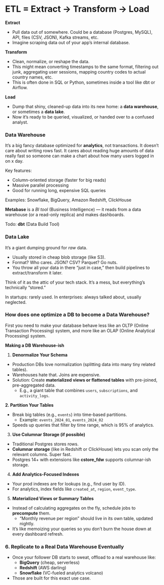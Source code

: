 # ETL = Extract → Transform → Load

**Extract**

- Pull data out of somewhere. Could be a database (Postgres, MySQL), API, files (CSV, JSON), Kafka streams, etc.
- Imagine scraping data out of your app’s internal database.

**Transform**

- Clean, normalize, or reshape the data.
- This might mean converting timestamps to the same format, filtering out junk, aggregating user sessions, mapping country codes to actual country names, etc.
- This is often done in SQL or Python, sometimes inside a tool like dbt or Airflow.

**Load**

- Dump that shiny, cleaned-up data into its new home: a **data warehouse**, or sometimes a **data lake**.
- Now it’s ready to be queried, visualized, or handed over to a confused analyst.

### Data Warehouse

It’s a big fancy database optimized for **analytics**, not transactions. It doesn’t care about writing rows fast. It cares about reading huge amounts of data really fast so someone can make a chart about how many users logged in on x day.

Key features:

- Column-oriented storage (faster for big reads)
- Massive parallel processing
- Good for running long, expensive SQL queries

Examples: Snowflake, BigQuery, Amazon Redshift, ClickHouse

**Metabase** is a *BI tool* (Business Intelligence) — it reads from a data warehouse (or a read-only replica) and makes dashboards. 

Todo: **dbt** (Data Build Tool)

### Data Lake

It’s a giant dumping ground for *raw* data.

- Usually stored in cheap blob storage (like S3).
- Format? Who cares. JSON? CSV? Parquet? Go nuts.
- You throw all your data in there “just in case,” then build pipelines to extract/transform it later.

Think of it as the attic of your tech stack. It’s a mess, but everything’s technically “stored.”

In startups: rarely used. In enterprises: always talked about, usually neglected.

### How does one optimize a DB to become a Data Warehouse?

First you need to make your database behave less like an OLTP (Online Transaction Processing) system, and more like an OLAP (Online Analytical Processing) system.

**Making a DB Warehouse-ish**

1. **Denormalize Your Schema**

- Production DBs love normalization (splitting data into many tiny related tables).
- Warehouses hate that. Joins are expensive.
- Solution: Create **materialized views or flattened tables** with pre-joined, pre-aggregated data.
    - E.g., a giant table that combines `users`, `subscriptions`, and `activity_logs`.

**2. Partition Your Tables**

- Break big tables (e.g., `events`) into time-based partitions.
    - Example: `events_2024_01`, `events_2024_02`
- Speeds up queries that filter by time range, which is 95% of analytics.

3. **Use Columnar Storage (if possible)**

- Traditional Postgres stores rows.
- **Columnar storage** (like in Redshift or ClickHouse) lets you scan only the relevant columns. Super fast.
- Postgres 14+ with extensions like **cstore_fdw** supports columnar-ish storage.

4. **Add Analytics-Focused Indexes**

- Your prod indexes are for lookups (e.g., find user by ID).
- For analytics, index fields like `created_at`, `region`, `event_type`.

5. **Materialized Views or Summary Tables**

- Instead of calculating aggregates on the fly, schedule jobs to **precompute** them.
    - “Monthly revenue per region” should live in its own table, updated nightly.
- It’s like memoizing your queries so you don’t burn the house down at every dashboard refresh.

### 6. **Replicate to a Real Data Warehouse Eventually**

- Once your follower DB starts to sweat, offload to a real warehouse like:
    - **BigQuery** (cheap, serverless)
    - **Redshift** (AWS darling)
    - **Snowflake** (VC-fueled analytics volcano)
- Those are built for this exact use case.

###